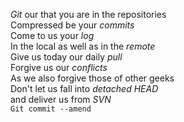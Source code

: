 <p><em>Git</em> our that you are in the repositories<br /> 
Compressed be your <em>commits</em><br /> 
Come to us your <em>log</em><br /> 
In the local as well as in the <em>remote</em><br /> 
Give us today our daily <em>pull</em> <br /> 
Forgive us our <em>conflicts</em><br /> 
As we also forgive those of other geeks<br /> 
Don't let us fall into <em>detached HEAD</em><br /> 
and deliver us from <em>SVN</em><br /> 
<code>Git commit --amend</code></p> 